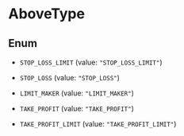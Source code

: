 

# AboveType

## Enum


* `STOP_LOSS_LIMIT` (value: `"STOP_LOSS_LIMIT"`)

* `STOP_LOSS` (value: `"STOP_LOSS"`)

* `LIMIT_MAKER` (value: `"LIMIT_MAKER"`)

* `TAKE_PROFIT` (value: `"TAKE_PROFIT"`)

* `TAKE_PROFIT_LIMIT` (value: `"TAKE_PROFIT_LIMIT"`)



